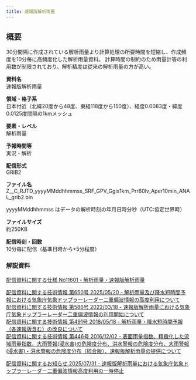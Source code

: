 ```yaml
---
title: 速報版解析雨量
---
```


## 概要
30分間隔に作成されている解析雨量より計算処理の所要時間を短縮し、作成頻度を10分毎に高頻度化した解析雨量資料。
計算時間の制約のため雨量計等の利用数が制限されており、解析精度は従来の解析雨量の方が高い。

**資料名** <br/>
速報版解析雨量

**領域・格子系** <br/>
日本付近（北緯20度から48度、東経118度から150度）、経度0.0083度・緯度0.0125度間隔の1kmメッシュ

**要素・レベル** <br/>
解析雨量

**予報時間等** <br/>
実況・解析

**配信形式** <br/>
GRIB2

**ファイル名** <br/>
Z__C_RJTD_yyyyMMddhhmmss_SRF_GPV_Ggis1km_Prr60lv_Aper10min_ANAL_grib2.bin

yyyyMMddhhmmss はデータの解析時刻の年月日時分秒（UTC:協定世界時）

**ファイルサイズ** <br/>
約250KB

**配信時刻・回数** <br/>
10分毎に配信（基準日時から+5分程度）

### 解説資料
[配信資料に関する仕様 No11601 - 解析雨量・速報版解析雨量](https://www.data.jma.go.jp/suishin/shiyou/pdf/no11601)


[配信資料に関する技術情報 第650号 2025/05/20 - 解析雨量及び降水短時間予報における気象庁気象ドップラーレーダー二重偏波情報の高度利用について](https://dmdata.jp/docs/jma/technical/650.pdf) <br/>
[配信資料に関する技術情報 第586号 2022/03/18 - 速報版解析雨量における気象庁気象ドップラーレーダー二重偏波情報の利用開始について](https://dmdata.jp/docs/jma/technical/586.pdf) <br/>
[配信資料に関する技術情報 第491号 2018/05/18 - 解析雨量・降水短時間予報（各速報版含む）の改良について](https://dmdata.jp/docs/jma/technical/491.pdf) <br/>
[配信資料に関する技術情報 第446号 2016/12/02 - 表面雨量指数、精緻化した流域雨量指数、大雨警報(浸水害)の危険度分布、洪水警報の危険度分布、大雨警報(浸水害)・洪水警報の危険度分布（統合版）、速報版解析雨量の提供について](https://dmdata.jp/docs/jma/technical/446.pdf)

[配信資料に関するお知らせ 2025/07/31 - 速報版解析雨量における気象庁気象ドップラーレーダー二重偏波情報高度利用の一時停止](https://dmdata.jp/docs/jma/notice/20250731a.pdf)
